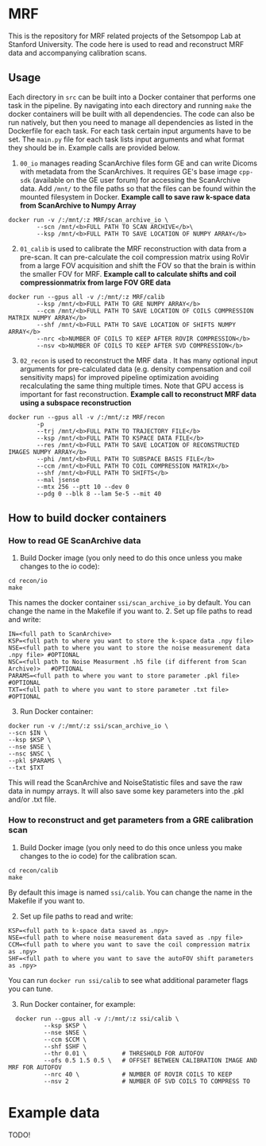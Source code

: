 # MRF
This is the repository for MRF related projects of the Setsompop Lab at Stanford University. The code here is used to read and reconstruct MRF data and accompanying calibration scans.

## Usage
Each directory in `src` can be built into a Docker container that performs one task in the pipeline. By navigating into each directory and running `make` the docker containers will be built with all dependencies. The code can also be run natively, but then you need to manage all dependencies as listed in the Dockerfile for each task. For each task certain input arguments have to be set. The `main.py` file for each task lists input arguments and what format they should be in. Example calls are provided below.

1. `00_io` manages reading ScanArchive files form GE and can write Dicoms with metadata from the ScanArchives. It requires GE's base image `cpp-sdk` (available on the GE user forum) for accessing the ScanArchive data. Add `/mnt/` to the file paths so that the files can be found within the mounted filesystem in Docker.
<b>Example call to save raw k-space data from ScanArchive to Numpy Array</b>
```
docker run -v /:/mnt/:z MRF/scan_archive_io \
        --scn /mnt/<b>FULL PATH TO SCAN ARCHIVE</b>\
        --ksp /mnt/<b>FULL PATH TO SAVE LOCATION OF NUMPY ARRAY</b>
```
2. `01_calib` is used to calibrate the MRF reconstruction with data from a pre-scan. It can pre-calculate the coil compression matrix using RoVir from a large FOV acquisition and shift the FOV so that the brain is within the smaller FOV for MRF.
<b>Example call to calculate shifts and coil compressionmatrix from large FOV GRE data</b>
```
docker run --gpus all -v /:/mnt/:z MRF/calib 
        --ksp /mnt/<b>FULL PATH TO GRE NUMPY ARRAY</b>
        --ccm /mnt/<b>FULL PATH TO SAVE LOCATION OF COILS COMPRESSION MATRIX NUMPY ARRAY</b>
        --shf /mnt/<b>FULL PATH TO SAVE LOCATION OF SHIFTS NUMPY ARRAY</b>
        --nrc <b>NUMBER OF COILS TO KEEP AFTER ROVIR COMPRESSION</b>
        --nsv <b>NUMBER OF COILS TO KEEP AFTER SVD COMPRESSION</b>
```
3. `02_recon` is used to reconstruct the MRF data . It has many optional input arguments for pre-calculated data (e.g. density compensation and coil sensitivity maps) for improved pipeline optimization avoiding recalculating the same thing multiple times. Note that GPU access is important for fast reconstruction.
<b>Example call to reconstruct MRF data using a subspace reconstruction</b>
```
docker run --gpus all -v /:/mnt/:z MRF/recon 
        -p
        --trj /mnt/<b>FULL PATH TO TRAJECTORY FILE</b>
        --ksp /mnt/<b>FULL PATH TO KSPACE DATA FILE</b>
        --res /mnt/<b>FULL PATH TO SAVE LOCATION OF RECONSTRUCTED IMAGES NUMPY ARRAY</b>
        --phi /mnt/<b>FULL PATH TO SUBSPACE BASIS FILE</b>
        --ccm /mnt/<b>FULL PATH TO COIL COMPRESSION MATRIX</b>
        --shf /mnt/<b>FULL PATH TO SHIFTS</b> 
        --mal jsense
        --mtx 256 --ptt 10 --dev 0
        --pdg 0 --blk 8 --lam 5e-5 --mit 40 
```

## How to build docker containers

### How to read GE ScanArchive data
1. Build Docker image (you only need to do this once unless you make changes to the io code):
``` 
cd recon/io
make         
```
This names the docker container `ssi/scan_archive_io` by default. You can change the name in the Makefile if you want to.
2. Set up file paths to read and write: 
```
IN=<full path to ScanArchive>
KSP=<full path to where you want to store the k-space data .npy file>
NSE=<full path to where you want to store the noise measurement data .npy file> #OPTIONAL
NSC=<full path to Noise Measurment .h5 file (if different from Scan Archive)>   #OPTIONAL
PARAMS=<full path to where you want to store parameter .pkl file>               #OPTIONAL
TXT=<full path to where you want to store parameter .txt file>                  #OPTIONAL

```
3. Run Docker container:
```
docker run -v /:/mnt/:z ssi/scan_archive_io \
--scn $IN \
--ksp $KSP \
--nse $NSE \
--nsc $NSC \
--pkl $PARAMS \
--txt $TXT
```
This will read the ScanArchive and NoiseStatistic files and save the raw data in numpy arrays. It will also save some key parameters into the .pkl and/or .txt file.

### How to reconstruct and get parameters from a GRE calibration scan
1. Build Docker image (you only need to do this once unless you make changes to the io code) for the calibration scan. 
``` 
cd recon/calib
make         
```

By default this image is named `ssi/calib`. You can change the name in the Makefile if you want to.

2. Set up file paths to read and write: 
```
KSP=<full path to k-space data saved as .npy>
NSE=<full path to where noise measurement data saved as .npy file> 
CCM=<full path to where you want to save the coil compression matrix as .npy>
SHF=<full path to where you want to save the autoFOV shift parameters as .npy>                    
```

You can run `docker run ssi/calib` to see what additional parameter flags you can tune.

3. Run Docker container, for example:
```
  docker run --gpus all -v /:/mnt/:z ssi/calib \
          --ksp $KSP \
          --nse $NSE \
          --ccm $CCM \
          --shf $SHF \
          --thr 0.01 \          # THRESHOLD FOR AUTOFOV 
          --ofs 0.5 1.5 0.5 \   # OFFSET BETWEEN CALIBRATION IMAGE AND MRF FOR AUTOFOV
          --nrc 40 \            # NUMBER OF ROVIR COILS TO KEEP
          --nsv 2               # NUMBER OF SVD COILS TO COMPRESS TO
```

# Example data
TODO!
